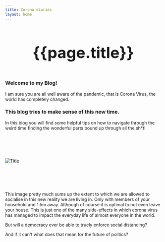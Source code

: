 ```yaml
---
title: Corona diaries
layout: home
---
```

<h1 style="text-align:center; padding-bottom:5%; padding-top:0%;font-size:50px">{{page.title}}</h1>


<h3>Welcome to my Blog!</h3>

I am sure you are all well aware of the pandemic, that is Corona Virus, the world has completely changed.

<h3>This blog tries to make sense of this new time.</h3>

In this blog you will find some helpful tips on how to navigate through the weird time finding the wonderful parts bound up through all the sh*t!

<element class="image me"><img src="{{site.url}}/{{site.baseurl}}/imgs/home.jpg" title="Title" style="margin-top:15%;margin-bottom:15%;margin-right:auto;margin-left:auto;"/></element>

<p>This image pretty much sums up the extent to which we are allowed to socialise in this new reality we are living in. Only with members of your household and 1.5m away. Although of course it is optimal to not even leave your house. This is just one of the many side-effects in which corona virus has managed to impact the everyday life of almost everyone in the world.</p>

<element id="thiss">But will a democracy ever be able to truely enforce social distancing?</element>
<p> </p>
<p>And if it can't what does that mean for the future of politics?</p>

